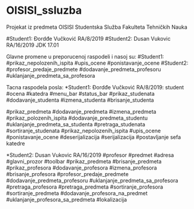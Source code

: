 # OISISI_ssluzba
Projekat iz predmeta OISISI Studentska Služba Fakulteta Tehničkih Nauka

#Student1: Đordđe Vučković RA/8/2019 #Student2:  Dusan Vukovic RA/16/2019
JDK 17.01

Glavne promene u preporucenoj raspodeli i nasoj su:
#Student1:
#prikaz_nepolozenih_ispita
#upis_ocene
#ponistavanje_ocene
#Student2:
#profesor_predaje_predmete
#dodavanje_predmeta_profesoru
#uklanjanje_predmeta_sa_profesora


Tacna raspodela posla:
*Student1: Đordđe Vučković RA/8/2019:
student                                
#ocena
#katedra
#menu_bar
#status_bar
#prikaz_studenata
#dodavanje_studenta
#izmena_studenta
#brisanje_studenta

#prikaz_predmeta
#dodavanje_predmeta
#izmena_predmeta
#prikaz_polozenih_ispita
#dodavanje_predmeta_studentu
#uklanjanje_predmeta_sa_studenta
#pretraga_studenata
#sortiranje_studenata
#prikaz_nepolozenih_ispita
#upis_ocene 
#ponistavanje_ocene
#deserijalizacija
#serijalizacija
#postavljanje sefa katedre


*Student2:  Dusan Vukovic RA/16/2019
#profesor
#predmet
#adresa
#glavni_prozor
#toolbar
#prikaz_predmeta
#brisanje_predmeta
#prikaz_profesora
#dodavanje_profesora
#izmena_profesora
#brisanje_profesora
#profesor_predaje_predmete
#dodavanje_predmeta_profesoru
#uklanjanje_predmeta_sa_profesora
#pretraga_profesora
#pretraga_predmeta
#sortiranje_profesora
#sortiranje_predmeta
#dodavanje_profesora_na_predmet
#uklanjanje_profesora_sa_predmeta
#lokalizacija

